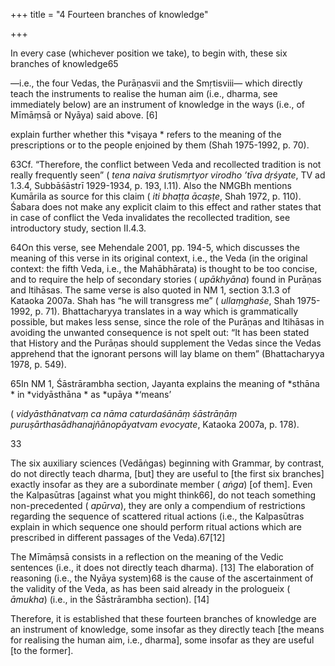 +++
title = "4 Fourteen branches of knowledge"

+++

In every case \(whichever position we take\), to begin with, these six branches of knowledge65

—i.e., the four Vedas, the Purāṇasvii and the Smṛtisviii— which directly teach the instruments to realise the human aim \(i.e., dharma, see immediately below\) are an instrument of knowledge in the ways \(i.e., of Mīmāṃsā or Nyāya\) said above. \[6\]

explain further whether this *viṣaya * refers to the meaning of the prescriptions or to the people enjoined by them \(Shah 1975-1992, p. 70\). 

63Cf. “Therefore, the conflict between Veda and recollected tradition is not really frequently seen” \( *tena naiva* *śrutismṛtyor virodho ’tīva dṛśyate*, TV ad 1.3.4, Subbāśāstrī 1929-1934, p. 193, l.11\). Also the NMGBh mentions Kumārila as source for this claim \( *iti bhaṭṭa ācaṣṭe*, Shah 1972, p. 110\). Śabara does not make any explicit claim to this effect and rather states that in case of conflict the Veda invalidates the recollected tradition, see introductory study, section II.4.3. 

64On this verse, see Mehendale 2001, pp. 194-5, which discusses the meaning of this verse in its original context, i.e., the Veda \(in the original context: the fifth Veda, i.e., the Mahābhārata\) is thought to be too concise, and to require the help of secondary stories \( *upākhyāna*\) found in Purāṇas and Itihāsas. The same verse is also quoted in NM 1, section 3.1.3 of Kataoka 2007a. Shah has “he will transgress me” \( *ullaṃghaśe*, Shah 1975-1992, p. 71\). Bhattacharyya translates in a way which is grammatically possible, but makes less sense, since the role of the Purāṇas and Itihāsas in avoiding the unwanted consequence is not spelt out: “It has been stated that History and the Purāṇas should supplement the Vedas since the Vedas apprehend that the ignorant persons will lay blame on them” \(Bhattacharyya 1978, p. 549\). 

65In NM 1, Śāstrārambha section, Jayanta explains the meaning of *sthāna * in *vidyāsthāna * as *upāya *‘means’

\( *vidyāsthānatvaṃ ca nāma caturdaśānāṃ śāstrāṇāṃ puruṣārthasādhanajñānopāyatvam evocyate*, Kataoka 2007a, p. 178\). 

33

The six auxiliary sciences \(Vedāṅgas\) beginning with Grammar, by contrast, do not directly teach dharma, \[but\] they are useful to \[the first six branches\] exactly insofar as they are a subordinate member \( *aṅga*\) \[of them\]. Even the Kalpasūtras \[against what you might think66\], do not teach something non-precedented \( *apūrva*\), they are only a compendium of restrictions regarding the sequence of scattered ritual actions \(i.e., the Kalpasūtras explain in which sequence one should perform ritual actions which are prescribed in different passages of the Veda\).67\[12\]

The Mīmāṃsā consists in a reflection on the meaning of the Vedic sentences \(i.e., it does not directly teach dharma\). \[13\] The elaboration of reasoning \(i.e., the Nyāya system\)68 is the cause of the ascertainment of the validity of the Veda, as has been said already in the prologueix \( *āmukha*\) \(i.e., in the Śāstrārambha section\). \[14\]

Therefore, it is established that these fourteen branches of knowledge are an instrument of knowledge, some insofar as they directly teach \[the means for realising the human aim, i.e., dharma\], some insofar as they are useful \[to the former\]. 

